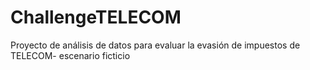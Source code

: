 # ChallengeTELECOM
Proyecto de análisis de datos para evaluar la evasión de impuestos de TELECOM- escenario ficticio
